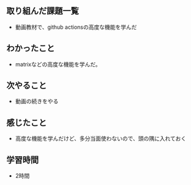 ## 取り組んだ課題一覧
- 動画教材で、github actionsの高度な機能を学んだ

## わかったこと
- matrixなどの高度な機能を学んだ。

## 次やること
- 動画の続きをやる

## 感じたこと
- 高度な機能を学んだけど、多分当面使わないので、頭の隅に入れておく

## 学習時間
- 2時間
